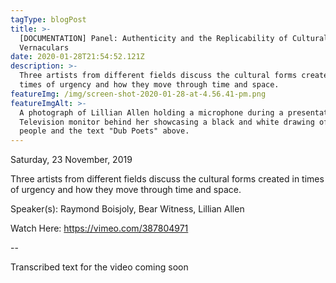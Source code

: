 ```yaml
---
tagType: blogPost
title: >-
  [DOCUMENTATION] Panel: Authenticity and the Replicability of Cultural
  Vernaculars
date: 2020-01-28T21:54:52.121Z
description: >-
  Three artists from different fields discuss the cultural forms created in
  times of urgency and how they move through time and space.
featureImg: /img/screen-shot-2020-01-28-at-4.56.41-pm.png
featureImgAlt: >-
  A photograph of Lillian Allen holding a microphone during a presentation.
  Television monitor behind her showcasing a black and white drawing of three
  people and the text "Dub Poets" above.
---
```

Saturday, 23 November, 2019

Three artists from different fields discuss the cultural forms created in times of urgency and how they move through time and space.

Speaker(s): Raymond Boisjoly, Bear Witness, Lillian Allen

Watch Here: <https://vimeo.com/387804971>



\--

Transcribed text for the video coming soon
